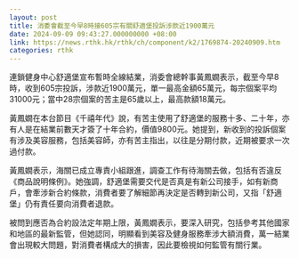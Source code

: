 ```yaml
---
layout: post
title: 消委會截至今早8時接605宗有關舒適堡投訴涉款近1900萬元
date: 2024-09-09 09:43:27.000000000 +08:00
link: https://news.rthk.hk/rthk/ch/component/k2/1769874-20240909.htm
categories: rthk
---
```


連鎖健身中心舒適堡宣布暫時全線結業，消委會總幹事黃鳳嫺表示，截至今早8時，收到605宗投訴，涉款近1900萬元，單一最高金額65萬元，每宗個案平均31000元；當中28宗個案的苦主是65歲以上，最高款額18萬元。

黃鳳嫺在本台節目《千禧年代》說，有苦主使用了舒適堡的服務十多、二十年，亦有人是在結業前數天才簽了十年合約，價值9800元。她提到，新收到的投訴個案有涉及美容服務，包括美容師，亦有苦主指出，以往是分期付款，近期被要求一次過付款。 

黃鳳嫺表示，海關已成立專責小組跟進，調查工作有待海關去做，包括有否違反《商品說明條例》。她強調，舒適堡需要交代是否真是有新公司接手，如有新商戶，會牽涉新合約條款，消費者要了解細節再決定是否轉到新公司，又指「舒適堡」仍有責任要向消費者退款。

被問到應否為合約設法定年期上限，黃鳳嫺表示，要深入研究，包括參考其他國家和地區的最新監管，但她認同，明顯看到美容及健身服務牽涉大額消費，萬一結業會出現較大問題，對消費者構成大的損害，因此要檢視如何監管有關行業。
